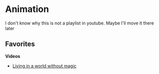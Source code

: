 # Animation

I don't know why this is not a playlist in youtube. Maybe I'll move it there later

## Favorites

**Videos**

- [Living in a world without magic](https://www.youtube.com/watch?v=-RxE_7uSDVg)
